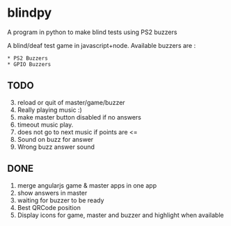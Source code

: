 # blindpy
A program in python to make blind tests using PS2 buzzers

A blind/deaf test game in javascript+node. Available buzzers are :

    * PS2 Buzzers
    * GPIO Buzzers


TODO
----

3. reload or quit of master/game/buzzer
5. Really playing music :)
8. make master button disabled if no answers
9. timeout music play.
10. does not go to next music if points are <= 
11. Sound on buzz for answer
12. Wrong buzz answer sound

DONE
----

1. merge angularjs game & master apps in one app
2. show answers in master
4. waiting for buzzer to be ready
6. Best QRCode position
7. Display icons for game, master and buzzer and highlight when available
